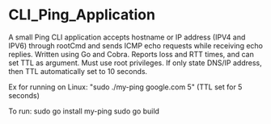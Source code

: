# CLI_Ping_Application

A small Ping CLI application accepts hostname or IP address (IPV4 and IPV6) through rootCmd and sends ICMP echo requests while receiving echo replies. Written using Go and Cobra. Reports loss and RTT times, and can set TTL as argument. Must use root privileges. If only state DNS/IP address, then TTL automatically set to 10 seconds.

Ex for running on Linux: "sudo ./my-ping google.com 5" (TTL set for 5 seconds)

To run:
sudo go install my-ping
sudo go build
